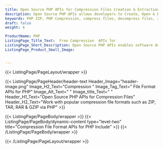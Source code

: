 ```yaml
---
title: Open Source PHP APIs for Compression Files Creation & Extraction
description: Open Source PHP APIs allows developers to Create, Open & Extract popular compression file formats like RAR, 7-zip, Zip, Tar, GZip, BZip2 & more.
keywords: PHP ZIP, PHP Compression, compress files, decompress files, ZIP PHP API, PHP compression Library, Open Source PHP Library, PHP Zip programming, PHP Zip, PHP GZip, PHP TAR, PHP BZip2 
draft: false
weight: 4

ProductName: PHP
ListingPage_Title_Text:  Free Compression  APIs for
ListingPage_Short_Description: Open Source PHP APIs enables software developers to work with popular compression file formats like RAR, 7-zip, Zip, Tar, GZip, etc.
ListingPage_Product_Small_Image: 


---
```


{{< ListingPage/PageLayout/wrapper >}}

{{< ListingPage/PageHeader/header-text
Header_Image="header-image.png"
Image_H2_Text="Compression "
Image_Tag_Text=" File Format APIs for PHP"
Image_Alt_Text=" "
Image_title_Text=" "
Header_H1_Text="Open Source PHP APIs for Compression Files"
Header_H2_Text="Work with popular compression file formats such as ZIP, TAR, RAR & GZIP via PHP" >}}

{{< ListingPage/PageBody/wrapper >}}
{{< ListingPage/PageBody/dynamic-content type="level-two" title="Compression File Format APIs for PHP Include" >}}
{{< /ListingPage/PageBody/wrapper >}}

{{< /ListingPage/PageLayout/wrapper >}}
